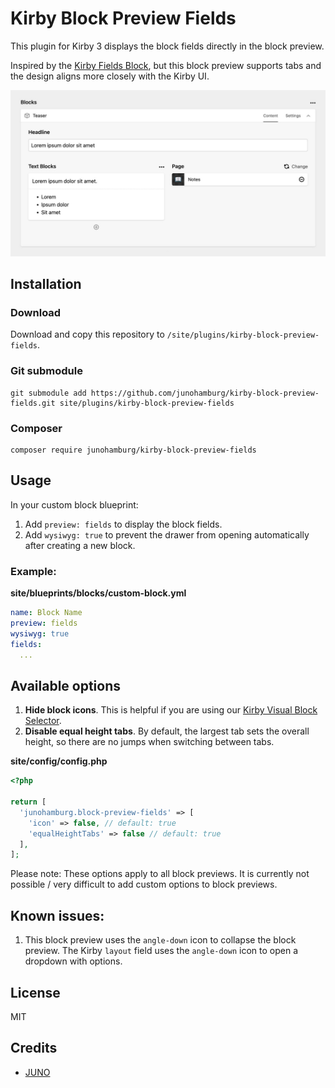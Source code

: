 # Kirby Block Preview Fields

This plugin for Kirby 3 displays the block fields directly in the block preview.

Inspired by the [Kirby Fields Block](https://github.com/jongacnik/kirby-fields-block), but this block preview supports tabs and the design aligns more closely with the Kirby UI.

![Block Preview Fields](preview.jpg)

## Installation

### Download

Download and copy this repository to `/site/plugins/kirby-block-preview-fields`.

### Git submodule

```
git submodule add https://github.com/junohamburg/kirby-block-preview-fields.git site/plugins/kirby-block-preview-fields
```

### Composer

```
composer require junohamburg/kirby-block-preview-fields
```

## Usage

In your custom block blueprint:
1. Add `preview: fields` to display the block fields.
2. Add `wysiwyg: true` to prevent the drawer from opening automatically after creating a new block.

### Example:
**site/blueprints/blocks/custom-block.yml**
```yml
name: Block Name
preview: fields
wysiwyg: true
fields:
  ...
```

## Available options

1. **Hide block icons**. This is helpful if you are using our [Kirby Visual Block Selector](https://github.com/junohamburg/kirby-visual-block-selector).
2. **Disable equal height tabs**. By default, the largest tab sets the overall height, so there are no jumps when switching between tabs.

**site/config/config.php**
```php
<?php

return [
  'junohamburg.block-preview-fields' => [
    'icon' => false, // default: true
    'equalHeightTabs' => false // default: true
  ],
];
```

Please note: These options apply to all block previews. It is currently not possible / very difficult to add custom options to block previews.

## Known issues:
1. This block preview uses the `angle-down` icon to collapse the block preview. The Kirby `layout` field uses the `angle-down` icon to open a dropdown with options.

## License

MIT

## Credits

- [JUNO](https://juno-hamburg.com)
